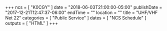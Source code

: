 +++
ncs = [ "K0CGY" ]
date = "2018-06-03T21:00:00-05:00"
publishDate = "2017-12-21T12:47:37-06:00"
endTime = ""
location = ""
title = "UHF/VHF Net 22"
categories = [ "Public Service" ]
dates = [ "NCS Schedule" ]
outputs = [ "HTML" ]
+++
